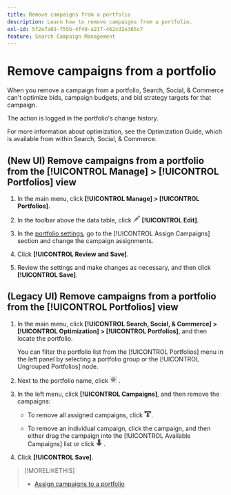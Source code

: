 ```yaml
---
title: Remove campaigns from a portfolio
description: Learn how to remove campaigns from a portfolio.
exl-id: 5f2e7a01-f55b-4f49-a217-462cd2e365c7
feature: Search Campaign Management
---
```

# Remove campaigns from a portfolio

When you remove a campaign from a portfolio, Search, Social, & Commerce can't optimize bids, campaign budgets, and bid strategy targets for that campaign.

The action is logged in the portfolio's change history.

For more information about optimization, see the Optimization Guide, which is available from within Search, Social, & Commerce.

## (New UI) Remove campaigns from a portfolio from the [!UICONTROL Manage] > [!UICONTROL Portfolios] view

1. In the main menu, click **[!UICONTROL Manage] > [!UICONTROL Portfolios]**.

1. In the toolbar above the data table, click ![Edit](/help/search-social-commerce/assets/edit.png "Edit") **[!UICONTROL Edit]**.

1. In the [portfolio settings](/help/search-social-commerce/beta-ui/manage/portfolios/portfolio-settings.md), go to the [!UICONTROL Assign Campaigns] section and change the campaign assignments.

1. Click **[!UICONTROL Review and Save]**.

1. Review the settings and make changes as necessary, and then click **[!UICONTROL Save]**.

## (Legacy UI) Remove campaigns from a portfolio from the [!UICONTROL Portfolios] view

1. In the main menu, click **[!UICONTROL Search, Social, & Commerce] > [!UICONTROL Optimization] > [!UICONTROL Portfolios]**, and then locate the portfolio.

   You can filter the portfolio list from the [!UICONTROL Portfolios] menu in the left panel by selecting a portfolio group or the [!UICONTROL Ungrouped Portfolios] node.

1. Next to the portfolio name, click ![View/edit settings button](/help/search-social-commerce/assets/settings.png "View/edit settings button") .

1. In the left menu, click **[!UICONTROL Campaigns]**, and then remove the campaigns:

   * To remove all assigned campaigns, click ![Remove all campaigns from portfolio](/help/search-social-commerce/assets/arrow-remove-all.png "Remove all campaigns from portfolio").

   * To remove an individual campaign, click the campaign, and then either drag the campaign into the [!UICONTROL Available Campaigns] list or click ![Remove campaign from portfolio](/help/search-social-commerce/assets/arrow-remove.png "Remove campaign from portfolio") .

1. Click **[!UICONTROL Save]**.

>[!MORELIKETHIS]
>
>* [Assign campaigns to a portfolio](/help/search-social-commerce/campaign-management/campaign-assign-to-portfolio.md)

